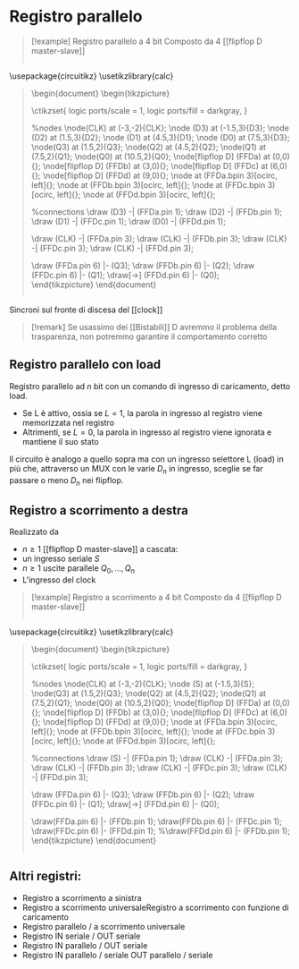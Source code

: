 # Registro parallelo

>[!example] Registro parallelo a 4 bit
>Composto da 4 [[flipflop D master-slave]]
>
>```tikz
\usepackage{circuitikz}
\usetikzlibrary{calc}
>
>\begin{document}
>\begin{tikzpicture}
>
>\ctikzset{
>logic ports/scale = 1,
>logic ports/fill = darkgray,
>}
>
>%nodes
>\node(CLK) at (-3,-2){CLK};
>\node (D3) at (-1.5,3){D3};
>\node (D2) at (1.5,3){D2};
>\node (D1) at (4.5,3){D1};
>\node (D0) at (7.5,3){D3};
>\node(Q3) at (1.5,2){Q3};
>\node(Q2) at (4.5,2){Q2};
>\node(Q1) at (7.5,2){Q1};
>\node(Q0) at (10.5,2){Q0};
>\node[flipflop D] (FFDa) at (0,0){};
>\node[flipflop D] (FFDb) at (3,0){};
>\node[flipflop D] (FFDc) at (6,0){};
>\node[flipflop D] (FFDd) at (9,0){};
>\node at (FFDa.bpin 3)[ocirc, left]{};
>\node at (FFDb.bpin 3)[ocirc, left]{};
>\node at (FFDc.bpin 3)[ocirc, left]{};
>\node at (FFDd.bpin 3)[ocirc, left]{};
>
>%connections
>\draw (D3) -| (FFDa.pin 1);
>\draw (D2) -| (FFDb.pin 1);
>\draw (D1) -| (FFDc.pin 1);
>\draw (D0) -| (FFDd.pin 1);
>
>\draw (CLK) -| (FFDa.pin 3);
>\draw (CLK) -| (FFDb.pin 3);
>\draw (CLK) -| (FFDc.pin 3);
>\draw (CLK) -| (FFDd.pin 3);
>
>\draw (FFDa.pin 6) |- (Q3);
>\draw (FFDb.pin 6) |- (Q2);
>\draw (FFDc.pin 6) |- (Q1);
>\draw[->] (FFDd.pin 6) |- (Q0);  
>\end{tikzpicture}
>\end{document}
>```


Sincroni sul fronte di discesa del [[clock]]

>[!remark]
>Se usassimo dei [[Bistabili]] D avremmo il problema della trasparenza, non potremmo garantire il comportamento corretto

## Registro parallelo con load

Registro parallelo ad $n$ bit con un comando di ingresso di caricamento, detto load.
- Se L è attivo, ossia se $L=1$, la parola in ingresso al registro viene memorizzata nel registro
- Altrimenti, se $L=0$, la parola in ingresso al registro viene ignorata e mantiene il suo stato

Il circuito è analogo a quello sopra ma con un ingresso selettore L (load) in più che, attraverso un MUX con le varie $D_{n}$ in ingresso, sceglie se far passare o meno $D_{n}$ nei flipflop.



## Registro a scorrimento a destra
Realizzato da
- $n \geq 1$ [[flipflop D master-slave]] a cascata:
- un ingresso seriale $S$
- $n \geq 1$ uscite parallele $Q_{0},\dots,Q_{n}$
- L'ingresso del clock

>[!example] Registro a scorrimento a 4 bit
>Composto da 4 [[flipflop D master-slave]]
>
>```tikz
\usepackage{circuitikz}
\usetikzlibrary{calc}
>
>\begin{document}
>\begin{tikzpicture}
>
>\ctikzset{
>logic ports/scale = 1,
>logic ports/fill = darkgray,
>}
>
>%nodes
>\node(CLK) at (-3,-2){CLK};
>\node (S) at (-1.5,3){S};
>\node(Q3) at (1.5,2){Q3};
>\node(Q2) at (4.5,2){Q2};
>\node(Q1) at (7.5,2){Q1};
>\node(Q0) at (10.5,2){Q0};
>\node[flipflop D] (FFDa) at (0,0){};
>\node[flipflop D] (FFDb) at (3,0){};
>\node[flipflop D] (FFDc) at (6,0){};
>\node[flipflop D] (FFDd) at (9,0){};
>\node at (FFDa.bpin 3)[ocirc, left]{};
>\node at (FFDb.bpin 3)[ocirc, left]{};
>\node at (FFDc.bpin 3)[ocirc, left]{};
>\node at (FFDd.bpin 3)[ocirc, left]{};
>
>%connections
>\draw (S) -| (FFDa.pin 1);
>\draw (CLK) -| (FFDa.pin 3);
>\draw (CLK) -| (FFDb.pin 3);
>\draw (CLK) -| (FFDc.pin 3);
>\draw (CLK) -| (FFDd.pin 3);
>
>\draw (FFDa.pin 6) |- (Q3);
>\draw (FFDb.pin 6) |- (Q2);
>\draw (FFDc.pin 6) |- (Q1);
>\draw[->] (FFDd.pin 6) |- (Q0);  
>
>\draw(FFDa.pin 6) |- (FFDb.pin 1);
>\draw(FFDb.pin 6) |- (FFDc.pin 1);
>\draw(FFDc.pin 6) |- (FFDd.pin 1);
>%\draw(FFDd.pin 6) |- (FFDb.pin 1);
>\end{tikzpicture}
>\end{document}
>```


## Altri registri:
- Registro a scorrimento a sinistra
- Registro a scorrimento universaleRegistro a scorrimento con funzione di caricamento
- Registro parallelo / a scorrimento universale
- Registro IN seriale / OUT seriale
- Registro IN parallelo / OUT seriale
- Registro IN parallelo / seriale OUT parallelo / seriale
